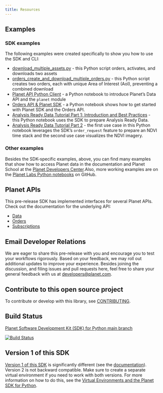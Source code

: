 ```yaml
---
title: Resources
---
```


## Examples

### SDK examples

The following examples were created specifically to show you how to use the SDK and CLI:

* [download_multiple_assets.py](https://github.com/planetlabs/planet-client-python/blob/main/examples/download_multiple_assets.py) - this Python script orders, activates, and downloads two assets
* [orders_create_and_download_multiple_orders.py](https://github.com/planetlabs/planet-client-python/blob/main/examples/orders_create_and_download_multiple_orders.py) - this Python script creates two orders, each with unique Area of Interest (AoI), preventing a combined download
* [Planet API Python Client](https://github.com/planetlabs/notebooks/blob/master/jupyter-notebooks/data-api-tutorials/planet_python_client_introduction.ipynb) - a Python notebook to introduce Planet’s Data API and the `planet` module
* [Orders API & Planet SDK](https://github.com/planetlabs/notebooks/blob/665f165e59f2c3584976ad2dde569c649e631c0b/jupyter-notebooks/orders_api_tutorials/Planet_SDK_Orders_demo.ipynb) - a Python notebook shows how to get started with Planet SDK and the Orders API.
* [Analysis Ready Data Tutorial Part 1: Introduction and Best Practices](https://github.com/planetlabs/notebooks/blob/6cc220ff6db246353af4798be219ee1fe7e858b0/jupyter-notebooks/analysis-ready-data/ard_1_intro_and_best_practices.ipynb) - this Python notebook uses the SDK to prepare Analysis Ready Data.
* [Analysis Ready Data Tutorial Part 2](https://github.com/planetlabs/notebooks/blob/6cc220ff6db246353af4798be219ee1fe7e858b0/jupyter-notebooks/analysis-ready-data/ard_2_use_case_1.ipynb) - the first use case in this Python notebook leverages the SDK’s `order_request` feature to prepare an NDVI time stack and the second use case visualizes the NDVI imagery.

### Other examples

Besides the SDK-specific examples, above, you can find many examples that show how to access Planet data in the documentation and Planet School at the [Planet Developers Center](https://developers.planet.com).Also, more working examples are on the [Planet Labs Python notebooks](https://github.com/planetlabs/notebooks) on GitHub.

## Planet APIs

This pre-release SDK has implemented interfaces for several Planet APIs. Check out the documentation for the underlying API:

* [Data](https://developers.planet.com/docs/apis/data/)
* [Orders](https://developers.planet.com/apis/orders/)
* [Subscriptions](https://developers.planet.com/docs/subscriptions/)

## Email Developer Relations

We are eager to share this pre-release with you and encourage you to test your workflows rigorously. Based on your feedback, we may roll out additional updates to improve your experience. Besides joining the discussion, and filing issues and pull requests here, feel free to share your general feedback with us at developers@planet.com.
## Contribute to this open source project

To contribute or develop with this library, see
[CONTRIBUTING](https://github.com/planetlabs/planet-client-python/blob/main/CONTRIBUTING.md).

## Build Status

[Planet Software Development Kit (SDK) for Python main branch](https://github.com/planetlabs/planet-client-python)

[![Build Status](https://travis-ci.org/planetlabs/planet-client-python.svg?branch=master)](https://travis-ci.org/planetlabs/planet-client-python)

## Version 1 of this SDK

[Version 1 of this SDK](https://github.com/planetlabs/planet-client-python/tree/1.5.2) is significantly different (see the [documentation](https://planet-sdk-for-python.readthedocs.io/en/latest/)). Version 2 is not backward compatible. Make sure to create a separate virtual environment if you need to work with both versions. For more information on how to do this, see the [Virtual Environments and the Planet SDK for Python](https://planet-sdk-for-python-v2.readthedocs.io/en/latest/get-started/venv-tutorial/).